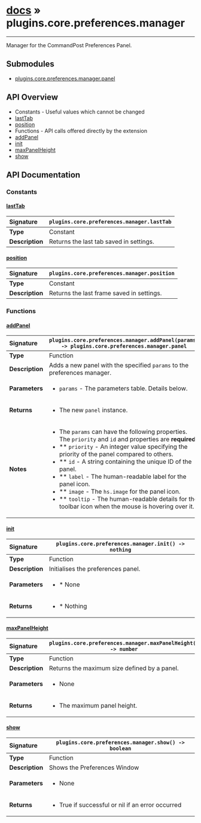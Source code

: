 # [docs](index.md) » plugins.core.preferences.manager
---

Manager for the CommandPost Preferences Panel.

## Submodules
 * [plugins.core.preferences.manager.panel](plugins.core.preferences.manager.panel.md)

## API Overview
* Constants - Useful values which cannot be changed
 * [lastTab](#lasttab)
 * [position](#position)
* Functions - API calls offered directly by the extension
 * [addPanel](#addpanel)
 * [init](#init)
 * [maxPanelHeight](#maxpanelheight)
 * [show](#show)

## API Documentation

### Constants

#### [lastTab](#lasttab)
| <span style="float: left;">**Signature**</span> | <span style="float: left;">`plugins.core.preferences.manager.lastTab` </span>                                                          |
| -----------------------------------------------------|---------------------------------------------------------------------------------------------------------|
| **Type**                                             | Constant                                                                                         |
| **Description**                                      | Returns the last tab saved in settings.                                                                                         |

#### [position](#position)
| <span style="float: left;">**Signature**</span> | <span style="float: left;">`plugins.core.preferences.manager.position` </span>                                                          |
| -----------------------------------------------------|---------------------------------------------------------------------------------------------------------|
| **Type**                                             | Constant                                                                                         |
| **Description**                                      | Returns the last frame saved in settings.                                                                                         |

### Functions

#### [addPanel](#addpanel)
| <span style="float: left;">**Signature**</span> | <span style="float: left;">`plugins.core.preferences.manager.addPanel(params) -> plugins.core.preferences.manager.panel` </span>                                                          |
| -----------------------------------------------------|---------------------------------------------------------------------------------------------------------|
| **Type**                                             | Function                                                                                         |
| **Description**                                      | Adds a new panel with the specified `params` to the preferences manager.                                                                                         |
| **Parameters**                                       | <ul><li>`params`	- The parameters table. Details below.</li></ul> |
| **Returns**                                          | <ul><li>The new `panel` instance.</li></ul>          |
| **Notes**                                            | <ul><li>The `params` can have the following properties. The `priority` and `id` and properties are **required**.</li><li> ** `priority`		- An integer value specifying the priority of the panel compared to others.</li><li> ** `id`			- A string containing the unique ID of the panel.</li><li> ** `label`			- The human-readable label for the panel icon.</li><li>	 ** `image`			- The `hs.image` for the panel icon.</li><li> ** `tooltip`		- The human-readable details for the toolbar icon when the mouse is hovering over it.</li></ul>                |

#### [init](#init)
| <span style="float: left;">**Signature**</span> | <span style="float: left;">`plugins.core.preferences.manager.init() -> nothing` </span>                                                          |
| -----------------------------------------------------|---------------------------------------------------------------------------------------------------------|
| **Type**                                             | Function                                                                                         |
| **Description**                                      | Initialises the preferences panel.                                                                                         |
| **Parameters**                                       | <ul><li>* None</li></ul> |
| **Returns**                                          | <ul><li>* Nothing</li></ul>          |

#### [maxPanelHeight](#maxpanelheight)
| <span style="float: left;">**Signature**</span> | <span style="float: left;">`plugins.core.preferences.manager.maxPanelHeight() -> number` </span>                                                          |
| -----------------------------------------------------|---------------------------------------------------------------------------------------------------------|
| **Type**                                             | Function                                                                                         |
| **Description**                                      | Returns the maximum size defined by a panel.                                                                                         |
| **Parameters**                                       | <ul><li>None</li></ul> |
| **Returns**                                          | <ul><li>The maximum panel height.</li></ul>          |

#### [show](#show)
| <span style="float: left;">**Signature**</span> | <span style="float: left;">`plugins.core.preferences.manager.show() -> boolean` </span>                                                          |
| -----------------------------------------------------|---------------------------------------------------------------------------------------------------------|
| **Type**                                             | Function                                                                                         |
| **Description**                                      | Shows the Preferences Window                                                                                         |
| **Parameters**                                       | <ul><li>None</li></ul> |
| **Returns**                                          | <ul><li>True if successful or nil if an error occurred</li></ul>          |

